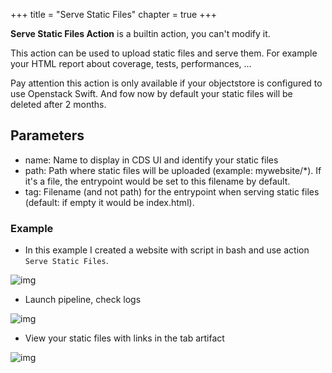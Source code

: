 +++
title = "Serve Static Files"
chapter = true
+++

**Serve Static Files Action** is a builtin action, you can't modify it.

This action can be used to upload static files and serve them. For example your HTML report about coverage, tests, performances, ...

Pay attention this action is only available if your objectstore is configured to use Openstack Swift. And fow now by default your static files will be deleted after 2 months.

## Parameters
* name: Name to display in CDS UI and identify your static files
* path: Path where static files will be uploaded (example: mywebsite/*). If it's a file, the entrypoint would be set to this filename by default.
* tag: Filename (and not path) for the entrypoint when serving static files (default: if empty it would be index.html).

### Example

* In this example I created a website with script in bash and use action `Serve Static Files`.

![img](/images/workflows.pipelines.actions.builtin.serve-static-files-job.png)

* Launch pipeline, check logs

![img](/images/workflows.pipelines.actions.builtin.serve-static-files-logs.png)

* View your static files with links in the tab artifact

![img](/images/workflows.pipelines.actions.builtin.serve-static-files-tab.png)
